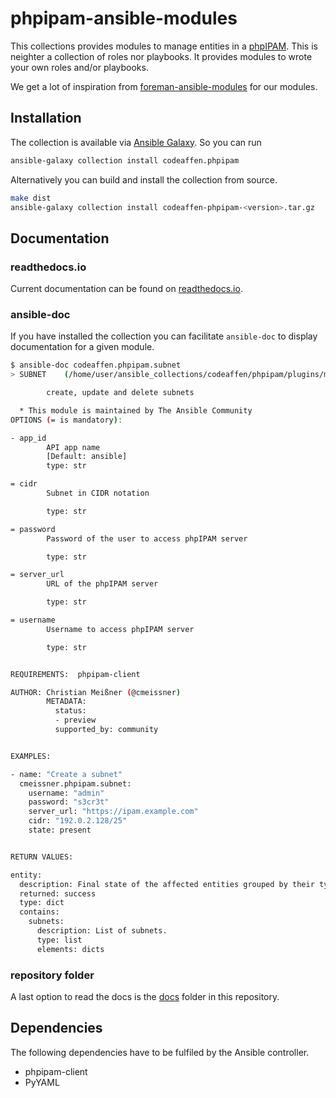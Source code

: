 # phpipam-ansible-modules

This collections provides modules to manage entities in a [phpIPAM](https://phpipam.net/). This is neighter a collection of roles nor playbooks. It provides modules to wrote your own roles and/or playbooks.

We get a lot of inspiration from [foreman-ansible-modules](https://galaxy.ansible.com/theforeman/foreman) for our modules.

## Installation

The collection is available via [Ansible Galaxy](https://galaxy.ansible.com/codeaffen/phpipam). So you can run

```bash
ansible-galaxy collection install codeaffen.phpipam
```

Alternatively you can build and install the collection from source.

```bash
make dist
ansible-galaxy collection install codeaffen-phpipam-<version>.tar.gz
```

## Documentation

### readthedocs.io

Current documentation can be found on [readthedocs.io](https://phpipam-ansible-modules.readthedocs.io/en/latest/).

### ansible-doc

If you have installed the collection you can facilitate `ansible-doc` to display documentation for a given module.

```bash
$ ansible-doc codeaffen.phpipam.subnet
> SUBNET    (/home/user/ansible_collections/codeaffen/phpipam/plugins/modules/subnet.py)

        create, update and delete subnets

  * This module is maintained by The Ansible Community
OPTIONS (= is mandatory):

- app_id
        API app name
        [Default: ansible]
        type: str

= cidr
        Subnet in CIDR notation

        type: str

= password
        Password of the user to access phpIPAM server

        type: str

= server_url
        URL of the phpIPAM server

        type: str

= username
        Username to access phpIPAM server

        type: str


REQUIREMENTS:  phpipam-client

AUTHOR: Christian Meißner (@cmeissner)
        METADATA:
          status:
          - preview
          supported_by: community


EXAMPLES:

- name: "Create a subnet"
  cmeissner.phpipam.subnet:
    username: "admin"
    password: "s3cr3t"
    server_url: "https://ipam.example.com"
    cidr: "192.0.2.128/25"
    state: present


RETURN VALUES:

entity:
  description: Final state of the affected entities grouped by their type.
  returned: success
  type: dict
  contains:
    subnets:
      description: List of subnets.
      type: list
      elements: dicts
```

### repository folder

A last option to read the docs is the [docs](docs) folder in this repository.

## Dependencies

The following dependencies have to be fulfiled by the Ansible controller.

* phpipam-client
* PyYAML
